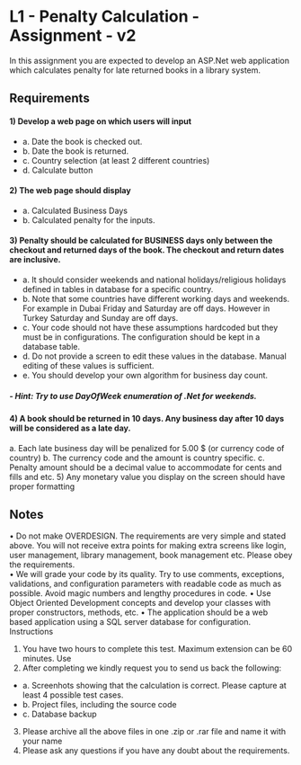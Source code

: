 # L1 - Penalty Calculation - Assignment - v2
In this assignment you are expected to develop an ASP.Net web application which calculates penalty for late returned books in a library system.
## Requirements
#### 1)	Develop a web page on which users will input
  * a.	Date the book is checked out.
  * b.	Date the book is returned.
  * c.	Country selection (at least 2 different countries)
  * d.	Calculate button
#### 2)	The web page should display
  * a.	Calculated Business Days
  * b.	Calculated penalty
for the inputs.
#### 3)	Penalty should be calculated for BUSINESS days only between the checkout and returned days of the book. The checkout and return dates are inclusive.
  * a.	It should consider weekends and national holidays/religious holidays defined in tables in database for a specific country.
  * b.	Note that some countries have different working days and weekends. For example in Dubai Friday and Saturday are off days. However in Turkey Saturday and Sunday are off days.
  * c.	Your code should not have these assumptions hardcoded but they must be in configurations. The configuration should be kept in a database table. 
  * d.	Do not provide a screen to edit these values in the database. Manual editing of these values is sufficient.
  * e.	You should develop your own algorithm for business day count. 
##### -	Hint: Try to use DayOfWeek enumeration of .Net for weekends.
#### 4)	A book should be returned in 10 days. Any business day after 10 days will be considered as a late day.    
a.	Each late business day will be penalized for 5.00 $ (or currency code of country)
b.	The currency code and the amount is country specific. 
c.	Penalty amount should be a decimal value to accommodate for cents and fills and etc.
 5)	Any monetary value you display on the screen should have proper formatting
## Notes
•	Do not make OVERDESIGN.  The requirements are very simple and stated above. You will not receive extra points for making extra screens like login, user management, library management, book management etc. Please obey the requirements.  
•	We will grade your code by its quality. Try to use comments, exceptions, validations, and configuration parameters with readable code as much as possible. Avoid magic numbers and lengthy procedures in code.
•	Use Object Oriented Development concepts and develop your classes with proper constructors, methods, etc.
•	The application should be a web based application using a SQL server database for configuration.
Instructions
 1)	You have two hours to complete this test. Maximum extension can be 60 minutes. Use 
 2)	After completing we kindly request you to send us back the following:
  -  a.	Screenhots showing that the calculation is correct. Please capture at least 4 possible test cases.
  -  b.	Project files, including the source code
  -  c.	Database backup
 3)	Please archive all the above files in one .zip or .rar file and name it with your name
 4)	Please ask any questions if you have any doubt about the requirements.

